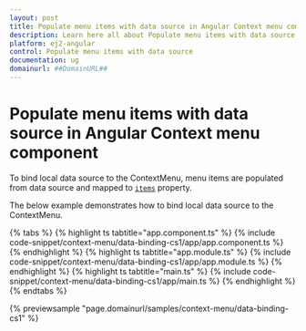 ```yaml
---
layout: post
title: Populate menu items with data source in Angular Context menu component | Syncfusion
description: Learn here all about Populate menu items with data source in Syncfusion Angular Context menu component of Syncfusion Essential JS 2 and more.
platform: ej2-angular
control: Populate menu items with data source 
documentation: ug
domainurl: ##DomainURL##
---
```


# Populate menu items with data source in Angular Context menu component

To bind local data source to the ContextMenu, menu items are populated from data source and mapped
to [`items`](https://ej2.syncfusion.com/angular/documentation/api/context-menu/menuItemModel/#items) property.

The below example demonstrates how to bind local data source to the ContextMenu.

{% tabs %}
{% highlight ts tabtitle="app.component.ts" %}
{% include code-snippet/context-menu/data-binding-cs1/app/app.component.ts %}
{% endhighlight %}
{% highlight ts tabtitle="app.module.ts" %}
{% include code-snippet/context-menu/data-binding-cs1/app/app.module.ts %}
{% endhighlight %}
{% highlight ts tabtitle="main.ts" %}
{% include code-snippet/context-menu/data-binding-cs1/app/main.ts %}
{% endhighlight %}
{% endtabs %}
  
{% previewsample "page.domainurl/samples/context-menu/data-binding-cs1" %}
